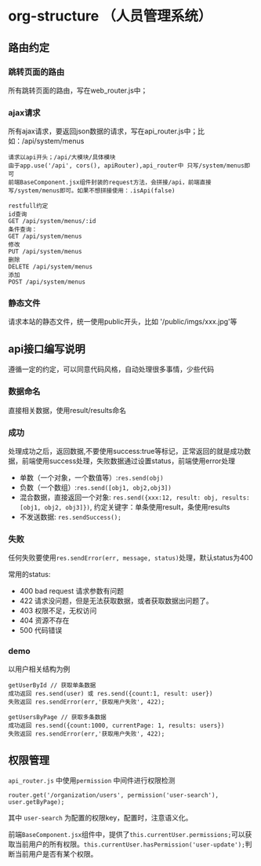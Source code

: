 # org-structure （人员管理系统）

## 路由约定
### 跳转页面的路由
所有跳转页面的路由，写在web_router.js中；

### ajax请求
所有ajax请求，要返回json数据的请求，写在api_router.js中；比如：/api/system/menus

```
请求以api开头；/api/大模块/具体模块
由于app.use('/api', cors(), apiRouter),api_router中 只写/system/menus即可
前端BaseComponent.jsx组件封装的request方法，会拼接/api，前端直接写/system/menus即可。如果不想拼接使用：.isApi(false)

restfull约定
id查询
GET /api/system/menus/:id
条件查询：
GET /api/system/menus
修改
PUT /api/system/menus
删除
DELETE /api/system/menus
添加
POST /api/system/menus
```
### 静态文件

请求本站的静态文件，统一使用public开头，比如 '/public/imgs/xxx.jpg'等

## api接口编写说明
遵循一定的约定，可以同意代码风格，自动处理很多事情，少些代码

### 数据命名
直接相关数据，使用result/results命名

### 成功
处理成功之后，返回数据,不要使用success:true等标记，正常返回的就是成功数据，前端使用success处理，失败数据通过设置status，前端使用error处理

- 单数（一个对象，一个数值等）:`res.send(obj)`
- 负数（一个数组）:`res.send([obj1, obj2,obj3])`
- 混合数据，直接返回一个对象: `res.send({xxx:12, result: obj, results: [obj1, obj2, obj3]})`, 约定关键字：单条使用result，条使用results
- 不发送数据: `res.sendSuccess();`

### 失败
任何失败要使用`res.sendError(err, message, status)`处理，默认status为400

常用的status:

- 400 bad request 请求参数有问题
- 422 请求没问题，但是无法获取数据，或者获取数据出问题了。
- 403 权限不足，无权访问
- 404 资源不存在
- 500 代码错误

### demo
以用户相关结构为例

```
getUserById // 获取单条数据
成功返回 res.send(user) 或 res.send({count:1, result: user})
失败返回 res.sendError(err,'获取用户失败', 422);

getUsersByPage // 获取多条数据
成功返回 res.send({count:1000, currentPage: 1, results: users})
失败返回 res.sendError(err,'获取用户失败', 422);
```
## 权限管理
`api_router.js` 中使用`permission` 中间件进行权限检测
```
router.get('/organization/users', permission('user-search'), user.getByPage);
```
其中 `user-search` 为配置的权限key，配置时，注意语义化。

前端`BaseComponent.jsx`组件中，提供了`this.currentUser.permissions;`可以获取当前用户的所有权限。`this.currentUser.hasPermission('user-update');`判断当前用户是否有某个权限。
  


